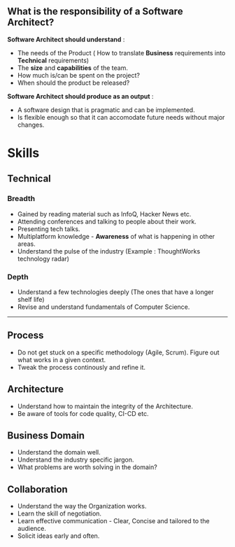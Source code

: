 ##  What is the responsibility of a Software Architect?


**Software Architect should understand** :

- The needs of the Product ( How to translate **Business** requirements into **Technical** requirements)
- The **size** and **capabilities** of the team.
- How much is/can be spent on the project?
- When should the product be released?

**Software Architect should produce as an output** :

- A software design that is pragmatic and can be implemented.
- Is flexible enough so that it can accomodate future needs without major changes.

# Skills

## Technical
### Breadth
- Gained by reading material such as InfoQ, Hacker News etc.
- Attending conferences and talking to people about their work.
- Presenting tech talks.
- Multiplatform knowledge - **Awareness** of what is happening in other areas.
- Understand the pulse of the industry (Example : ThoughtWorks technology radar)

### Depth
- Understand a few technologies deeply (The ones that have a longer shelf life)
- Revise and understand fundamentals of Computer Science.

------------

## Process
- Do not get stuck on a specific methodology (Agile, Scrum). Figure out what works in a given context.
- Tweak the process continously and refine it.

## Architecture
- Understand how to maintain the integrity of the Architecture.
- Be aware of tools for code quality, CI-CD etc.

## Business Domain
- Understand the domain well.
- Understand the industry specific jargon.
- What problems are worth solving in the domain?

## Collaboration
- Understand the way the Organization works.
- Learn the skill of negotiation.
- Learn effective communication - Clear, Concise and tailored to the audience.
- Solicit ideas early and often.
